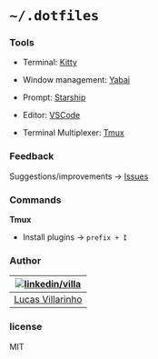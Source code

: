 # `~/.dotfiles`

### Tools

- Terminal: [Kitty](https://github.com/lucasvillarinho/dotfiles/tree/main/kitty)
- Window management: [Yabai](https://github.com/lucasvillarinho/dotfiles/tree/main/yabai)
- Prompt: [Starship](https://github.com/lucasvillarinho/dotfiles/tree/main/starship)
- Editor: [VSCode](https://github.com/lucasvillarinho/dotfiles/tree/vscode)

- Terminal Multiplexer: [Tmux](https://github.com/lucasvillarinho/dotfiles/tree/tmux)

### Feedback

Suggestions/improvements -> [Issues](https://github.com/lucasvillarinho/dotfiles/issues)

### Commands

**Tmux**

- Install plugins ->  `prefix + I`

### Author

| [![linkedin/villa](https://2.gravatar.com/avatar/b7bc60966732c7f7a4dfb0bff467e0ce20ff1aae5c66db6620894bc9b5ae0e75?size=70)](https://www.linkedin.com/in/lucas-villarinho/) |
|---|
|[Lucas Villarinho](https://www.linkedin.com/in/lucas-villarinho/)|

### license

MIT
